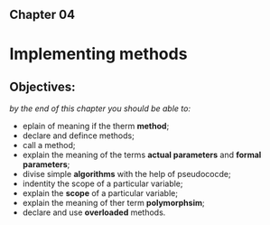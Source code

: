 ## Chapter 04
# Implementing methods
## Objectives:
*by the end of this chapter you should be able to:*
- eplain of meaning if the therm **method**;
- declare and defince methods;
- call a method;
- explain the meaning of the terms **actual parameters** and **formal parameters**;
- divise simple **algorithms** with the help of pseudococde;
- indentity the scope of a particular variable;
- explain the **scope** of a particular variable;
- explain the meaning of ther term **polymorphsim**;
- declare and use **overloaded** methods.

